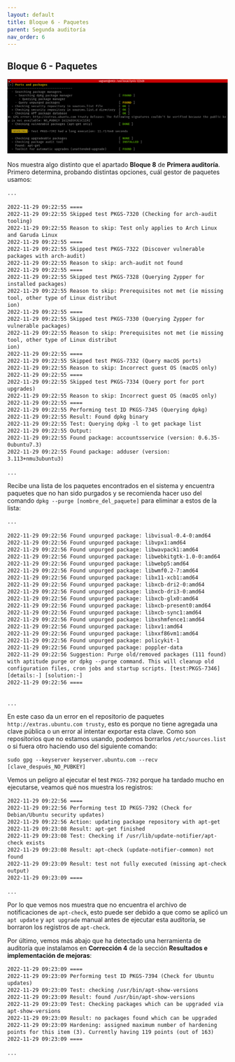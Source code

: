 ```yaml
---
layout: default
title: Bloque 6 - Paquetes
parent: Segunda auditoría
nav_order: 6
---
```


## Bloque 6 - Paquetes

<img src="https://raw.githubusercontent.com/crivmar/crivmar-lynis.github.io/main/assets/images/62.png"/>

Nos muestra algo distinto que el apartado **Bloque 8** de **Primera auditoría**. Primero determina, probando distintas opciones, cuál gestor de paquetes usamos:

~~~
...

2022-11-29 09:22:55 ====
2022-11-29 09:22:55 Skipped test PKGS-7320 (Checking for arch-audit tooling)
2022-11-29 09:22:55 Reason to skip: Test only applies to Arch Linux and Garuda Linux
2022-11-29 09:22:55 ====
2022-11-29 09:22:55 Skipped test PKGS-7322 (Discover vulnerable packages with arch-audit)
2022-11-29 09:22:55 Reason to skip: arch-audit not found
2022-11-29 09:22:55 ====
2022-11-29 09:22:55 Skipped test PKGS-7328 (Querying Zypper for installed packages)
2022-11-29 09:22:55 Reason to skip: Prerequisites not met (ie missing tool, other type of Linux distribut
ion)
2022-11-29 09:22:55 ====
2022-11-29 09:22:55 Skipped test PKGS-7330 (Querying Zypper for vulnerable packages)
2022-11-29 09:22:55 Reason to skip: Prerequisites not met (ie missing tool, other type of Linux distribut
ion)
2022-11-29 09:22:55 ====
2022-11-29 09:22:55 Skipped test PKGS-7332 (Query macOS ports)
2022-11-29 09:22:55 Reason to skip: Incorrect guest OS (macOS only)
2022-11-29 09:22:55 ====
2022-11-29 09:22:55 Skipped test PKGS-7334 (Query port for port upgrades)
2022-11-29 09:22:55 Reason to skip: Incorrect guest OS (macOS only)
2022-11-29 09:22:55 ====
2022-11-29 09:22:55 Performing test ID PKGS-7345 (Querying dpkg)
2022-11-29 09:22:55 Result: Found dpkg binary
2022-11-29 09:22:55 Test: Querying dpkg -l to get package list
2022-11-29 09:22:55 Output:
2022-11-29 09:22:55 Found package: accountsservice (version: 0.6.35-0ubuntu7.3)
2022-11-29 09:22:55 Found package: adduser (version: 3.113+nmu3ubuntu3)

...
~~~

Recibe una lista de los paquetes encontrados en el sistema y encuentra paquetes que no han sido purgados y se recomienda hacer uso del comando `dpkg --purge [nombre_del_paquete]` para eliminar a estos de la lista:

~~~
...

2022-11-29 09:22:56 Found unpurged package: libvisual-0.4-0:amd64
2022-11-29 09:22:56 Found unpurged package: libvpx1:amd64
2022-11-29 09:22:56 Found unpurged package: libwavpack1:amd64
2022-11-29 09:22:56 Found unpurged package: libwebkitgtk-1.0-0:amd64
2022-11-29 09:22:56 Found unpurged package: libwebp5:amd64
2022-11-29 09:22:56 Found unpurged package: libwmf0.2-7:amd64
2022-11-29 09:22:56 Found unpurged package: libx11-xcb1:amd64
2022-11-29 09:22:56 Found unpurged package: libxcb-dri2-0:amd64
2022-11-29 09:22:56 Found unpurged package: libxcb-dri3-0:amd64
2022-11-29 09:22:56 Found unpurged package: libxcb-glx0:amd64
2022-11-29 09:22:56 Found unpurged package: libxcb-present0:amd64
2022-11-29 09:22:56 Found unpurged package: libxcb-sync1:amd64
2022-11-29 09:22:56 Found unpurged package: libxshmfence1:amd64
2022-11-29 09:22:56 Found unpurged package: libxv1:amd64
2022-11-29 09:22:56 Found unpurged package: libxxf86vm1:amd64
2022-11-29 09:22:56 Found unpurged package: policykit-1
2022-11-29 09:22:56 Found unpurged package: poppler-data
2022-11-29 09:22:56 Suggestion: Purge old/removed packages (111 found) with aptitude purge or dpkg --purge command. This will cleanup old configuration files, cron jobs and startup scripts. [test:PKGS-7346] [details:-] [solution:-]
2022-11-29 09:22:56 ====


...
~~~

En este caso da un error en el repositorio de paquetes `http://extras.ubuntu.com trusty`, esto es porque no tiene agregada una clave pública o un error al intentar exportar esta clave. Como son repositorios que no estamos usando, podemos borrarlos `/etc/sources.list` o si fuera otro haciendo uso del siguiente comando:

~~~
sudo gpg --keyserver keyserver.ubuntu.com --recv [clave_después_NO_PUBKEY]
~~~

Vemos un peligro al ejecutar el test `PKGS-7392` porque ha tardado mucho en ejecutarse, veamos qué nos muestra los registros:

~~~
2022-11-29 09:22:56 ====
2022-11-29 09:22:56 Performing test ID PKGS-7392 (Check for Debian/Ubuntu security updates)
2022-11-29 09:22:56 Action: updating package repository with apt-get
2022-11-29 09:23:08 Result: apt-get finished
2022-11-29 09:23:08 Test: Checking if /usr/lib/update-notifier/apt-check exists
2022-11-29 09:23:08 Result: apt-check (update-notifier-common) not found
2022-11-29 09:23:09 Result: test not fully executed (missing apt-check output)
2022-11-29 09:23:09 ====

...
~~~

Por lo que vemos nos muestra que no encuentra el archivo de notificaciones de `apt-check`, esto puede ser debido a que como se aplicó un `apt update` y `apt upgrade` manual antes de ejecutar esta auditoría, se borraron los registros de `apt-check`. 

Por último, vemos más abajo que ha detectado una herramienta de auditoría que instalamos en **Corrección 4** de la sección **Resultados e implementación de mejoras**:

~~~
2022-11-29 09:23:09 ====
2022-11-29 09:23:09 Performing test ID PKGS-7394 (Check for Ubuntu updates)
2022-11-29 09:23:09 Test: checking /usr/bin/apt-show-versions
2022-11-29 09:23:09 Result: found /usr/bin/apt-show-versions
2022-11-29 09:23:09 Test: Checking packages which can be upgraded via apt-show-versions
2022-11-29 09:23:09 Result: no packages found which can be upgraded
2022-11-29 09:23:09 Hardening: assigned maximum number of hardening points for this item (3). Currently having 119 points (out of 163)
2022-11-29 09:23:09 ====

...
~~~
